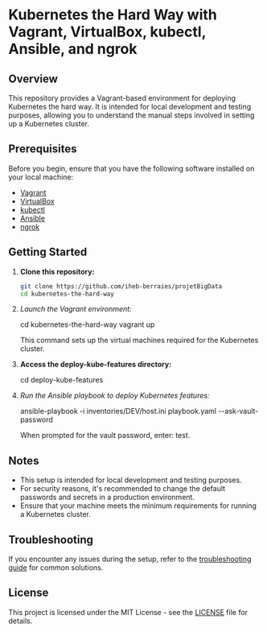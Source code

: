 # Kubernetes the Hard Way with Vagrant, VirtualBox, kubectl, Ansible, and ngrok

## Overview

This repository provides a Vagrant-based environment for deploying Kubernetes the hard way. It is intended for local development and testing purposes, allowing you to understand the manual steps involved in setting up a Kubernetes cluster.

## Prerequisites

Before you begin, ensure that you have the following software installed on your local machine:

- [Vagrant](https://www.vagrantup.com/)
- [VirtualBox](https://www.virtualbox.org/)
- [kubectl](https://kubernetes.io/docs/tasks/tools/install-kubectl/)
- [Ansible](https://docs.ansible.com/ansible/latest/installation_guide/intro_installation.html)
- [ngrok](https://ngrok.com/)

## Getting Started

1. **Clone this repository:**

   ```bash
   git clone https://github.com/iheb-berraies/projetBigData
   cd kubernetes-the-hard-way
   

2. *Launch the Vagrant environment:*

   
   cd kubernetes-the-hard-way
   vagrant up
   

   This command sets up the virtual machines required for the Kubernetes cluster.

3. **Access the deploy-kube-features directory:**

   
   cd deploy-kube-features
   

4. *Run the Ansible playbook to deploy Kubernetes features:*

   
   ansible-playbook -i inventories/DEV/host.ini playbook.yaml --ask-vault-password
   

   When prompted for the vault password, enter: test.

## Notes

- This setup is intended for local development and testing purposes.
- For security reasons, it's recommended to change the default passwords and secrets in a production environment.
- Ensure that your machine meets the minimum requirements for running a Kubernetes cluster.

## Troubleshooting

If you encounter any issues during the setup, refer to the [troubleshooting guide](docs/troubleshooting.md) for common solutions.

## License

This project is licensed under the MIT License - see the [LICENSE](LICENSE) file for details.
```
